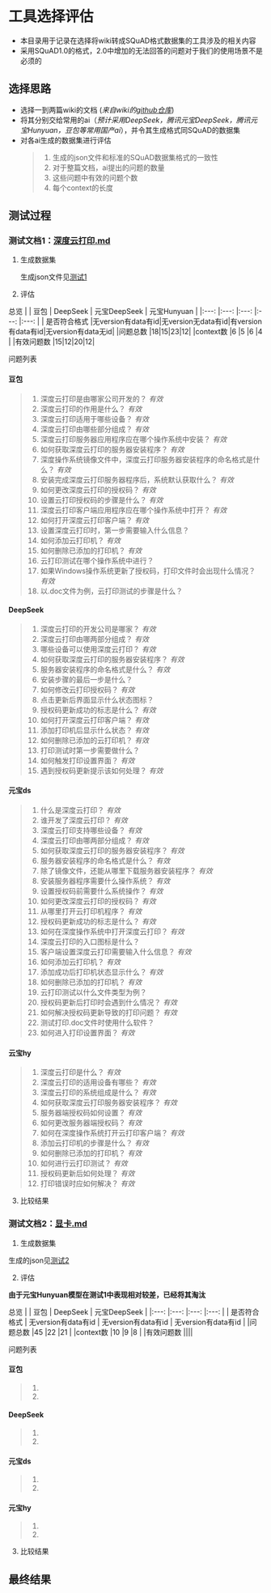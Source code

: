 # 工具选择评估
* 本目录用于记录在选择将wiki转成SQuAD格式数据集的工具涉及的相关内容
* 采用SQuAD1.0的格式，2.0中增加的无法回答的问题对于我们的使用场景不是必须的


## 选择思路
* 选择一到两篇wiki的文档 (*来自wiki的[github仓库](https://github.com/linuxdeepin/wiki.deepin.org)*)
* 将其分别交给常用的ai（*预计采用DeepSeek，腾讯元宝DeepSeek，腾讯元宝Hunyuan，豆包等常用国产ai*），并令其生成格式同SQuAD的数据集
* 对各ai生成的数据集进行评估
  > 1. 生成的json文件和标准的SQuAD数据集格式的一致性
  > 2. 对于整篇文档，ai提出的问题的数量
  > 3. 这些问题中有效的问题个数
  > 4. 每个context的长度

## 测试过程
### 测试文档1：[深度云打印.md](01_软件wiki/00_GUI软件/01_deepin开发的软件/深度云打印.md)
1. 生成数据集
   
   生成json文件见[测试1](https://github.com/ImgnDrgn/proj225AIDocumentAssistant/tree/4f52e8b4208c00ad2b963de108872cad22280531/%E6%95%B0%E6%8D%AE%E9%9B%86/%E5%B7%A5%E5%85%B7%E9%80%89%E6%8B%A9%E8%AF%84%E4%BC%B0/%E6%B5%8B%E8%AF%951)
   
2. 评估

总览
|              | 豆包 | DeepSeek | 元宝DeepSeek | 元宝Hunyuan |
|:---:         |:---: |:---:     |:---:         |:---:        |
| 是否符合格式 |无version有data有id|无version无data有id|有version有data有id|无version有data无id|
|问题总数      |18|15|23|12|
|context数     |6 |5 |6 |4 |
|有效问题数    |15|12|20|12|

问题列表

#### 豆包
> 1. 深度云打印是由哪家公司开发的？ *有效*
> 2. 深度云打印的作用是什么？ *有效*
> 3. 深度云打印适用于哪些设备？ *有效*
> 4. 深度云打印由哪些部分组成？ *有效*
> 5. 深度云打印服务器应用程序应在哪个操作系统中安装？ *有效*
> 6. 如何获取深度云打印的服务器安装程序？ *有效*
> 7. 深度操作系统镜像文件中，深度云打印服务器安装程序的命名格式是什么？ *有效*
> 8. 安装完成深度云打印服务器程序后，系统默认获取什么？ *有效*
> 9. 如何更改深度云打印的授权码？ *有效*
> 10. 设置云打印授权码的步骤是什么？ *有效*
> 11. 深度云打印客户端应用程序应在哪个操作系统中打开？ *有效*
> 12. 如何打开深度云打印客户端？ *有效*
> 13. 设置深度云打印时，第一步需要输入什么信息？
> 14. 如何添加云打印机？ *有效*
> 15. 如何删除已添加的打印机？ *有效*
> 16. 云打印测试在哪个操作系统中进行？
> 17. 如果Windows操作系统更新了授权码，打印文件时会出现什么情况？ *有效*
> 18. 以.doc文件为例，云打印测试的步骤是什么？

#### DeepSeek
> 1. 深度云打印的开发公司是哪家？ *有效*
> 2. 深度云打印由哪两部分组成？ *有效*
> 3. 哪些设备可以使用深度云打印？ *有效*
> 4. 如何获取深度云打印的服务器安装程序？ *有效*
> 5. 服务器安装程序的命名格式是什么？ *有效*
> 6. 安装步骤的最后一步是什么？
> 7. 如何修改云打印授权码？ *有效*
> 8. 点击更新后界面显示什么状态图标？
> 9. 授权码更新成功的标志是什么？ *有效*
> 10. 如何打开深度云打印客户端？ *有效*
> 11. 添加打印机后显示什么状态？ *有效*
> 12. 如何删除已添加的云打印机？ *有效*
> 13. 打印测试时第一步需要做什么？
> 14. 如何触发打印设置界面？ *有效*
> 15. 遇到授权码更新提示该如何处理？ *有效*

#### 元宝ds
> 1. 什么是深度云打印？ *有效*
> 2. 谁开发了深度云打印？ *有效*
> 3. 深度云打印支持哪些设备？ *有效*
> 4. 深度云打印由哪两部分组成？ *有效*
> 5. 如何获取深度云打印的服务器安装程序？ *有效*
> 6. 服务器安装程序的命名格式是什么？ *有效*
> 7. 除了镜像文件，还能从哪里下载服务器安装程序？ *有效*
> 8. 安装服务器程序需要什么操作系统？ *有效*
> 9. 设置授权码前需要什么系统操作？ *有效*
> 10. 如何更改深度云打印的授权码？ *有效*
> 11. 从哪里打开云打印机程序？ *有效*
> 12. 授权码更新成功的标志是什么？ *有效*
> 13. 如何在深度操作系统中打开深度云打印？ *有效*
> 14. 深度云打印的入口图标是什么？
> 15. 客户端设置深度云打印需要输入什么信息？ *有效*
> 16. 如何添加云打印机？ *有效*
> 17. 添加成功后打印机状态显示什么？ *有效*
> 18. 如何删除已添加的打印机？ *有效*
> 19. 云打印测试以什么文件类型为例？
> 20. 授权码更新后打印时会遇到什么情况？ *有效*
> 21. 如何解决授权码更新导致的打印问题？ *有效*
> 22. 测试打印.doc文件时使用什么软件？
> 23. 如何进入打印设置界面？ *有效*

#### 云宝hy
> 1. 深度云打印是什么？ *有效*
> 2. 深度云打印的适用设备有哪些？ *有效*
> 3. 深度云打印的系统组成是什么？ *有效*
> 4. 如何获取深度云打印服务器安装程序？ *有效*
> 5. 服务器端授权码如何设置？ *有效*
> 6. 如何更改服务器端授权码？ *有效*
> 7. 如何在深度操作系统打开云打印客户端？ *有效*
> 8. 添加云打印机的步骤是什么？ *有效*
> 9. 如何删除已添加的打印机？ *有效*
> 10. 如何进行云打印测试？ *有效*
> 11. 授权码更新后如何处理？ *有效*
> 12. 打印错误时应如何解决？ *有效*
   
3. 比较结果


   
### 测试文档2：[显卡.md](02_硬件wiki/00_硬件知识/05_显卡/显卡.md)
1. 生成数据集

生成的json见[测试2](https://github.com/ImgnDrgn/proj225AIDocumentAssistant/tree/4f52e8b4208c00ad2b963de108872cad22280531/%E6%95%B0%E6%8D%AE%E9%9B%86/%E5%B7%A5%E5%85%B7%E9%80%89%E6%8B%A9%E8%AF%84%E4%BC%B0/%E6%B5%8B%E8%AF%952)
 
2. 评估

**由于元宝Hunyuan模型在测试1中表现相对较差，已经将其淘汰**

总览
|              | 豆包               | DeepSeek            | 元宝DeepSeek        |
|:---:         |:---:                |:---:                |:---:               |
| 是否符合格式 | 无version有data有id | 无version有data有id | 无version有data有id |
|问题总数      |45                   |22                  |21                   |
|context数     |10                   |9                   |8                    |
|有效问题数    ||||

问题列表

#### 豆包
> 1. 
> 2.

#### DeepSeek
> 1. 
> 2.

#### 元宝ds
> 1.
> 2.

#### 元宝hy
> 1.
> 2.
  
3. 比较结果


   
## 最终结果
